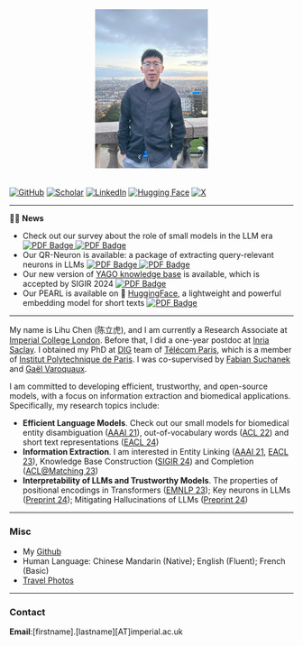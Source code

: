 
<div align=center>
<img src="/assets/img/lihu_avatar.jpeg" width="200px" />
</div>

<br>

[![GitHub](https://img.shields.io/badge/GitHub-%23121011.svg?logo=github&logoColor=white)](https://github.com/tigerchen52) 
[![Scholar](https://img.shields.io/badge/Google-4285F4?logo=google&logoColor=white)](https://scholar.google.com/citations?user=oRs8regAAAAJ&hl=en)
[![LinkedIn](https://img.shields.io/badge/Linkedin-%230077B5.svg?logo=linkedin&logoColor=white)](https://www.linkedin.com/in/lihu-chen-43482a284/)
[![Hugging Face](https://img.shields.io/badge/Hugging%20Face-FFD21E?logo=huggingface&logoColor=000)](https://huggingface.co/Lihuchen)
[![X](https://img.shields.io/badge/X-%23000000.svg?logo=X&logoColor=white)](https://twitter.com/LihuChen)


___

📢📢 **News**

* Check out our survey about the role of small models in the LLM era <a href="https://arxiv.org/abs/2409.06857">
  <img src="https://img.shields.io/badge/PDF-arxiv-10868" alt="PDF Badge" width="50" height="13">
 </a> <a href="https://github.com/tigerchen52/role_of_small_models">
  <img src="https://img.shields.io/badge/GitHub-%23121011.svg?logo=github&logoColor=white" alt="PDF Badge" width="50" height="13"></a> <br>
* Our QR-Neuron is available: a package of extracting query-relevant neurons in LLMs <a href="https://github.com/tigerchen52/qrneuron">
  <img src="https://img.shields.io/badge/PDF-arxiv-10868" alt="PDF Badge" width="50" height="13">
 </a> <a href="https://github.com/tigerchen52/qrneuron">
  <img src="https://img.shields.io/badge/GitHub-%23121011.svg?logo=github&logoColor=white" alt="PDF Badge" width="50" height="13"></a>  <br>
* Our new version of [YAGO knowledge base](https://yago-knowledge.org/) is available, which is accepted by SIGIR 2024 <a href="https://dl.acm.org/doi/abs/10.1145/3626772.3657876"> 
  <img src="https://img.shields.io/badge/PDF-SIGIR-10868" alt="PDF Badge" width="50" height="13">
 </a> <br>
* Our PEARL is available on 🤗 [HuggingFace](https://huggingface.co/Lihuchen/pearl_small), a lightweight and powerful embedding model for short texts <a href="https://huggingface.co/Lihuchen/pearl_small"> 
  <img src="https://img.shields.io/badge/Hugging%20Face-FFD21E?logo=huggingface&logoColor=000" alt="PDF Badge" width="50" height="13">
 </a> <br>

___

My name is Lihu Chen (陈立虎), and I am currently a Research Associate at [Imperial College London](https://www.imperial.ac.uk/). 
Before that, I did a one-year postdoc at [Inria Saclay](https://www.inria.fr/en/inria-saclay-centre). I obtained my PhD at [DIG](https://dig.telecom-paris.fr/blog/) team of [Télécom Paris](https://www.telecom-paris.fr/en/home), which is a member of [Institut Polytechnique de Paris](https://www.ip-paris.fr/en). I was co-supervised by [Fabian Suchanek](https://suchanek.name/) and [Gaël Varoquaux](http://gael-varoquaux.info/). <br>

I am committed to developing efficient, trustworthy, and open-source models, with a focus on information extraction and biomedical applications. Specifically, my research topics include: 

* **Efficient Language Models**. Check out our small models for biomedical entity disambiguation ([AAAI 21](https://arxiv.org/pdf/2012.08844.pdf)), out-of-vocabulary words ([ACL 22](https://aclanthology.org/2022.acl-long.245.pdf)) and short text representations ([EACL 24](https://arxiv.org/pdf/2401.10407.pdf)) 
* **Information Extraction**.  I am interested in Entity Linking ([AAAI 21](https://arxiv.org/pdf/2012.08844.pdf), [EACL 23](https://aclanthology.org/2023.eacl-main.152.pdf)), Knowledge Base Construction ([SIGIR 24](https://suchanek.name/work/publications/sigir-2024.pdf)) and Completion ([ACL@Matching 23](https://aclanthology.org/2023.matching-1.8.pdf)) 
* **Interpretability of LLMs and Trustworthy Models**. The properties of positional encodings in Transformers ([EMNLP 23](https://aclanthology.org/2023.findings-emnlp.955.pdf)); Key neurons in LLMs ([Preprint 24](https://arxiv.org/pdf/2406.10868)); Mitigating Hallucinations of LLMs ([Preprint 24](https://arxiv.org/pdf/2402.04957.pdf))

___


### Misc
* My [Github](https://github.com/tigerchen52) 
* Human Language: Chinese Mandarin (Native); English (Fluent); French (Basic)
* [Travel Photos](https://chenlihu.com/blog/)

___

### Contact
**Email**:[firstname].[lastname][AT]imperial.ac.uk
